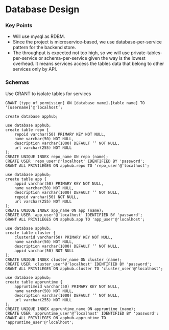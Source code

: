 # Database Design

### Key Points
* Will use mysql as RDBM.
* Since the project is microservice-based, we use database-per-service pattern for the backend store.
* The throughput is expected not too high, so we will use private-tables-per-service or schema-per-service given the way is the lowest overhead. It means services access the tables data that belong to other services only by API.

### Schemas
Use GRANT to isolate tables for services
```
GRANT [type of permission] ON [database name].[table name] TO ‘[username]’@'localhost’;
```

```
create database apphub;
```

```
use database apphub;
create table repo {
    repoid varchar(50) PRIMARY KEY NOT NULL,
    name varchar(50) NOT NULL,
    description varchar(1000) DEFAULT ‘’ NOT NULL,
    url varchar(255) NOT NULL
);
CREATE UNIQUE INDEX repo_name ON repo (name);
CREATE USER 'repo_user'@'localhost' IDENTIFIED BY 'password';
GRANT ALL PRIVILEGES ON apphub.repo TO 'repo_user'@'localhost';
```

```
use database apphub;
create table app {
    appid varchar(50) PRIMARY KEY NOT NULL,
    name varchar(50) NOT NULL,
    description varchar(1000) DEFAULT ‘’ NOT NULL,
    repoid varchar(50) NOT NULL,
    url varchar(255) NOT NULL
);
CREATE UNIQUE INDEX app_name ON app (name);
CREATE USER 'app_user'@'localhost' IDENTIFIED BY 'password';
GRANT ALL PRIVILEGES ON apphub.app TO 'app_user'@'localhost';
```

```
use database apphub;
create table cluster {
    clusterid varchar(50) PRIMARY KEY NOT NULL,
    name varchar(50) NOT NULL,
    description varchar(1000) DEFAULT ‘’ NOT NULL,
    appid varchar(50) NOT NULL
);
CREATE UNIQUE INDEX cluster_name ON cluster (name);
CREATE USER 'cluster_user'@'localhost' IDENTIFIED BY 'password';
GRANT ALL PRIVILEGES ON apphub.cluster TO 'cluster_user'@'localhost';
```

```
use database apphub;
create table appruntime {
    appruntimeid varchar(50) PRIMARY KEY NOT NULL,
    name varchar(50) NOT NULL,
    description varchar(1000) DEFAULT ‘’ NOT NULL,
    url varchar(255) NOT NULL
);
CREATE UNIQUE INDEX appruntime_name ON appruntime (name);
CREATE USER 'appruntime_user'@'localhost' IDENTIFIED BY 'password';
GRANT ALL PRIVILEGES ON apphub.appruntime TO 'appruntime_user'@'localhost';
```

